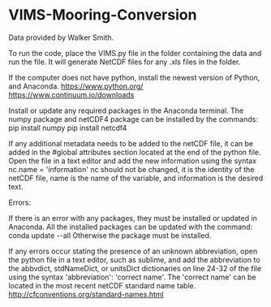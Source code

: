 # VIMS-Mooring-Conversion
Data provided by Walker Smith. 

To run the code, place the VIMS.py file in the folder containing the data and run the file. It will generate NetCDF files for any .xls files in the folder.

If the computer does not have python, install the newest version of Python, and Anaconda. https://www.python.org/ https://www.continuum.io/downloads

Install or update any required packages in the Anaconda terminal. The numpy package and netCDF4 package can be installed by the commands: pip install numpy pip install netcdf4

If any additional metadata needs to be added to the netCDF file, it can be added in the #global attributes section located at the end of the python file. Open the file in a text editor and add the new information using the syntax nc.name = 'information' nc should not be changed, it is the identity of the netCDF file, name is the name of the variable, and information is the desired text.

Errors:

If there is an error with any packages, they must be installed or updated in Anaconda. All the installed packages can be updated with the command: conda update --all Otherwise the package must be installed.

If any errors occur stating the presence of an unknown abbreviation, open the python file in a text editor, such as sublime, and add the abbreviation to the abbvdict, stdNameDict, or unitsDict dictionaries on line 24-32 of the file using the syntax 'abbreviation': 'correct name'. The 'correct name' can be located in the most recent netCDF standard name table. http://cfconventions.org/standard-names.html

